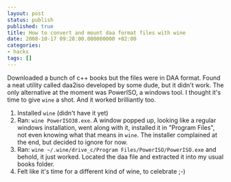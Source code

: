 ```yaml
---
layout: post
status: publish
published: true
title: How to convert and mount daa format files with wine
date: 2008-10-17 09:28:00.000000000 +02:00
categories:
- hacks
tags: []
---
```

Downloaded a bunch of c++ books but the files were in DAA format. Found a neat utility called daa2iso developed by some dude, but it didn't work. The only alternative at the moment was PowerISO, a windows tool. I thought it's time to give `wine` a shot. And it worked brilliantly too.

1. Installed `wine` (didn't have it yet)
1. Ran: `wine PowerISO38.exe`. A window popped up, looking like a regular windows installation, went along with it, installed it in "Program Files", not even knowing what that means in `wine`. The installer complained at the end, but decided to ignore for now.
1. Ran: `wine ~/.wine/drive_c/Program Files/PowerISO/PowerISO.exe` and behold, it just worked. Located the daa file and extracted it into my usual books folder.
1. Felt like it's time for a different kind of wine, to celebrate ;-)

